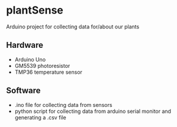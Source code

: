 # plantSense
Arduino project for collecting data for/about our plants

## Hardware
- Arduino Uno
- GM5539 photoresistor
- TMP36 temperature sensor

## Software
- .ino file for collecting data from sensors
- python script for collecting data from arduino serial monitor and generating a .csv file
